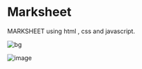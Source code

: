 # Marksheet
MARKSHEET  using html , css and javascript.




![bg](https://github.com/user-attachments/assets/f25f9267-cb53-4fce-a7fb-99962d10aa00)

![image](https://github.com/user-attachments/assets/156be26b-5cf9-4b35-8247-3deb4017ce97)


